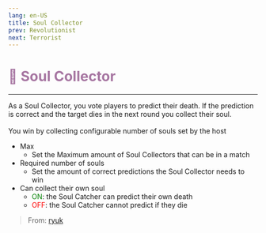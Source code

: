 ```yaml
---
lang: en-US
title: Soul Collector
prev: Revolutionist
next: Terrorist
---
```


# <font color=#a675a1>👻 <b>Soul Collector</b></font> <Badge text="Chaos" type="tip" vertical="middle"/>

***

As a Soul Collector, you vote players to predict their death. If the prediction is correct and the target dies in the next round you collect their soul.<br><br>
You win by collecting configurable number of souls set by the host

- Max
  - Set the Maximum amount of Soul Collectors that can be in a match
- Required number of souls
  - Set the amount of correct predictions the Soul Collector needs to win
- Can collect their own soul
  - <font color=green>ON</font>: the Soul Catcher can predict their own death
  - <font color=red>OFF</font>: the Soul Catcher cannot predict if they die

> From: [ryuk](#)
